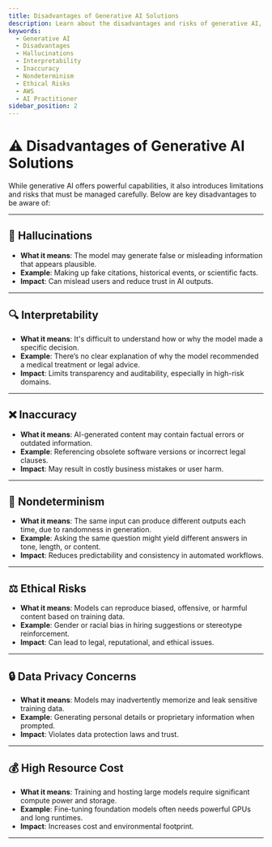 ```yaml
---
title: Disadvantages of Generative AI Solutions
description: Learn about the disadvantages and risks of generative AI, including hallucinations, interpretability, inaccuracy, nondeterminism, and ethical risks, for the AWS AI Practitioner exam.
keywords:
  - Generative AI
  - Disadvantages
  - Hallucinations
  - Interpretability
  - Inaccuracy
  - Nondeterminism
  - Ethical Risks
  - AWS
  - AI Practitioner
sidebar_position: 2
---
```


# ⚠️ Disadvantages of Generative AI Solutions

While generative AI offers powerful capabilities, it also introduces limitations and risks that must be managed carefully. Below are key disadvantages to be aware of:

---

## 🧠 Hallucinations
- **What it means**: The model may generate false or misleading information that appears plausible.
- **Example**: Making up fake citations, historical events, or scientific facts.
- **Impact**: Can mislead users and reduce trust in AI outputs.

---

## 🔍 Interpretability
- **What it means**: It's difficult to understand how or why the model made a specific decision.
- **Example**: There’s no clear explanation of why the model recommended a medical treatment or legal advice.
- **Impact**: Limits transparency and auditability, especially in high-risk domains.

---

## ❌ Inaccuracy
- **What it means**: AI-generated content may contain factual errors or outdated information.
- **Example**: Referencing obsolete software versions or incorrect legal clauses.
- **Impact**: May result in costly business mistakes or user harm.

---

## 🎲 Nondeterminism
- **What it means**: The same input can produce different outputs each time, due to randomness in generation.
- **Example**: Asking the same question might yield different answers in tone, length, or content.
- **Impact**: Reduces predictability and consistency in automated workflows.

---

## ⚖️ Ethical Risks
- **What it means**: Models can reproduce biased, offensive, or harmful content based on training data.
- **Example**: Gender or racial bias in hiring suggestions or stereotype reinforcement.
- **Impact**: Can lead to legal, reputational, and ethical issues.

---

## 🔒 Data Privacy Concerns
- **What it means**: Models may inadvertently memorize and leak sensitive training data.
- **Example**: Generating personal details or proprietary information when prompted.
- **Impact**: Violates data protection laws and trust.

---

## 💰 High Resource Cost
- **What it means**: Training and hosting large models require significant compute power and storage.
- **Example**: Fine-tuning foundation models often needs powerful GPUs and long runtimes.
- **Impact**: Increases cost and environmental footprint.

---
